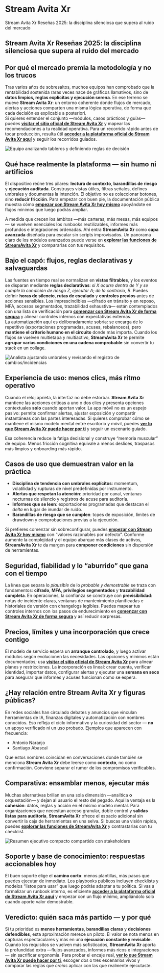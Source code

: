 # Stream Avita Xr
Stream Avita Xr Reseñas 2025: la disciplina silenciosa que supera al ruido del mercado
## Stream Avita Xr Reseñas 2025: la disciplina silenciosa que supera al ruido del mercado

## Por qué el mercado premia la metodología y no los trucos
Tras varios años de sobresaltos, muchos equipos han comprobado que la rentabilidad sostenida raras veces nace de gráficos llamativos, sino de **datos limpios, reglas explícitas y ejecución serena**. En ese terreno se mueve **Stream Avita Xr**: un entorno coherente donde flujos de mercado, alertas y acciones comparten una misma lógica operativa, de forma que cada decisión es explicable a posteriori.  
Si quieres entender el conjunto —módulos, casos prácticos y guías— puedes **[visitar el sitio oficial de Stream Avita Xr](https://streamavitaxr.es)** y mapear las recomendaciones a tu realidad operativa. Para un recorrido rápido antes de tocar producción, resulta útil **[acceder a la plataforma oficial de Stream Avita Xr aquí](https://streamavitaxr.es)** y seguir los recorridos guiados.

![Equipo analizando tableros y definiendo reglas de decisión](https://images.pexels.com/photos/3184292/pexels-photo-3184292.jpeg?auto=compress&cs=tinysrgb&w=1170&h=780&dpr=1)

## Qué hace realmente la plataforma — sin humo ni artificios
El dispositivo reúne tres pilares: **lectura de contexto**, **barandillas de riesgo** y **ejecución auditada**. Construyes vistas útiles, filtras señales, defines umbrales y documentas la intención. El objetivo no es coleccionar botones, sino **reducir fricción**. Para empezar con buen pie, la documentación pública muestra cómo **[empezar con Stream Avita Xr hoy mismo](https://streamavitaxr.es)** apoyándote en flujos mínimos que luego podrás ampliar.

A medida que crecen los ámbitos —más carteras, más mesas, más equipos— se vuelven esenciales los runbooks reutilizables, informes más profundos e integraciones ordenadas. Ahí entra **StreamAvita Xr** como **capa avanzada** diseñada para escalar sin scripts improvisados. Un panorama claro de los módulos avanzados puede verse en **[explorar las funciones de StreamAvita Xr](https://streamavitaxr.es)** y compararlas con tus requisitos.

## Bajo el capó: flujos, reglas declarativas y salvaguardas
Las fuentes en tiempo real se normalizan en **vistas filtrables**, y los eventos se disparan mediante **reglas declarativas**: *si X ocurre dentro de Y y se cumple la condición de riesgo Z, ejecutar A; de lo contrario, B*. Puedes definir **horas de silencio**, **rutas de escalado** y **controles previos** antes de acciones sensibles. Los imprescindibles —cifrado en tránsito y en reposo, MFA, accesos segmentados, trazabilidad exhaustiva— están contemplados con una lista de verificación para **[comenzar con Stream Avita Xr de forma segura](https://streamavitaxr.es)** y alinear controles internos con expectativas externas.  
La automatización aquí es deliberadamente sobria: se encarga de lo repetitivo (exportaciones programadas, acuses, rebalanceos), pero **mantiene el criterio humano en el circuito** donde más importa. Cuando los flujos se vuelven multietapa y multiactivo, **StreamAvita Xr** te permite **agrupar varias condiciones en una cadena comprobable** sin convertir tu stack en un collage.

![Analista ajustando umbrales y revisando el registro de cambios/incidencias](https://images.pexels.com/photos/6801649/pexels-photo-6801649.jpeg?auto=compress&cs=tinysrgb&w=1170&h=780&dpr=1)

## Experiencia de uso: menos clics, más ritmo operativo
Cuando el reloj aprieta, la interfaz no debe estorbar. **Stream Avita Xr** mantiene las acciones críticas a uno o dos clics y presenta opciones contextuales **solo** cuando aportan valor. La app móvil no es un espejo pasivo: permite confirmar alertas, ajustar exposición y compartir instantáneas con las partes interesadas. Si quieres comprobar cómo se mantiene el mismo modelo mental entre escritorio y móvil, puedes **[ver lo que Stream Avita Xr puede hacer por ti](https://streamavitaxr.es)** y seguir un escenario guiado.

Esa coherencia reduce la fatiga decisional y construye “memoria muscular” de equipo. Menos fricción cognitiva equivale a menos deslices, traspasos más limpios y onboarding más rápido.

## Casos de uso que demuestran valor en la práctica
- **Disciplina de tendencia con umbrales explícitos**: momentum, volatilidad y rupturas de nivel predefinidas por instrumento.  
- **Alertas que respetan la atención**: prioridad por canal, ventanas nocturnas de silencio y registros de acuse para auditoría.  
- **Informes que se leen**: exportaciones programadas que destacan el *delta* en lugar de inundar de ruido.  
- **Barandillas de riesgo que se cumplen**: topes de exposición, límites de drawdown y comprobaciones previas a la ejecución.

Si prefieres comenzar sin sobreconfigurar, puedes **[empezar con Stream Avita Xr hoy mismo](https://streamavitaxr.es)** con “valores razonables por defecto”. Conforme aumente la complejidad y el equipo abarque más clases de activos, **StreamAvita Xr** te da margen para **componer condiciones** sin dispersión de herramientas.

## Seguridad, fiabilidad y lo “aburrido” que gana con el tiempo
La línea que separa lo *plausible* de lo *probable y demostrable* se traza con fundamentos: **cifrado**, **MFA**, **privilegios segmentados** y **trazabilidad completa**. En operaciones, la confianza se construye con **previsibilidad**: notas de incidente claras, ventanas de mantenimiento planificadas e historiales de versión con changelogs legibles. Puedes mapear tus controles internos con los pasos de endurecimiento en **[comenzar con Stream Avita Xr de forma segura](https://streamavitaxr.es)** y así reducir sorpresas.

## Precios, límites y una incorporación que crece contigo
El modelo de servicio espera un **arranque controlado**, y luego activar módulos según evolucionen las necesidades. Las opciones y mínimos están documentados; usa **[visitar el sitio oficial de Stream Avita Xr](https://streamavitaxr.es)** para alinear planes y restricciones. La incorporación es lineal: crear cuenta, verificar identidad, importar datos, configurar alertas y ejecutar una **semana en seco** para asegurar que informes y acuses funcionan como se espera.

## ¿Hay relación entre Stream Avita Xr y figuras públicas?
En redes sociales han circulado debates y anuncios que vinculan herramientas de IA, finanzas digitales y automatización con nombres conocidos. Eso refleja el ciclo informativo y la curiosidad del sector — **no** un apoyo verificado ni un uso probado. Ejemplos que aparecen con frecuencia:

- Antonio Naranjo
- Santiago Abascal

Que estos nombres coincidan en conversaciones donde también se menciona **Stream Avita Xr** debe leerse como **contexto**, no como confirmación. Conviene separar el rumor de los compromisos verificables.

## Comparativa: ensamblar menos, ejecutar más
Muchas alternativas brillan en una sola dimensión —analítica **o** orquestación— y dejan al usuario el resto del pegado. Aquí la ventaja es la **cohesión**: datos, reglas y acción en el mismo modelo mental. Para organizaciones que necesitan acceso granular, doble control y **salidas listas para auditoría**, **StreamAvita Xr** ofrece el espacio adicional sin convertir la caja de herramientas en una selva. Si buscas una visión rápida, puedes **[explorar las funciones de StreamAvita Xr](https://streamavitaxr.es)** y contrastarlas con tu checklist.

![Resumen ejecutivo compacto compartido con stakeholders](https://images.pexels.com/photos/669617/pexels-photo-669617.jpeg?auto=compress&cs=tinysrgb&w=1170&h=780&dpr=1)

## Soporte y base de conocimiento: respuestas accionables hoy
El buen soporte elige el **camino corto**: menos plantillas, más pasos que puedes ejecutar de inmediato. Los playbooks públicos incluyen checklists y modelos “listos para usar” que luego podrás adaptar a tu política. Si vas a formalizar un runbook interno, es eficiente **[acceder a la plataforma oficial de Stream Avita Xr aquí](https://streamavitaxr.es)** y empezar con un flujo mínimo, ampliándolo solo cuando aporte valor demostrable.

## Veredicto: quién saca más partido — y por qué
Si tu prioridad es **menos herramientas**, **barandillas claras** y **decisiones defendibles**, esta aproximación merece un piloto. El valor se nota menos en capturas espectaculares y más en una **ejecución constante y revisable**. Cuando los requisitos se vuelven más sofisticados, **StreamAvita Xr** aporta la profundidad extra —flujos avanzados, informes más ricos e integraciones— sin sacrificar ergonomía. Para probar el encaje real, **[ver lo que Stream Avita Xr puede hacer por ti](https://streamavitaxr.es)**, escoger dos o tres escenarios vivos y comparar las reglas que *creías* aplicar con las que realmente ejecutaste.

